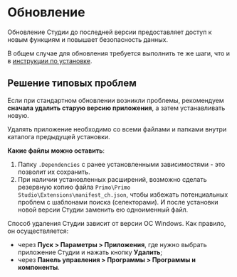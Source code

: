 # Обновление 

Обновление Студии до последней версии предоставляет доступ к новым функциям и повышает безопасность данных. 

В общем случае для обновления требуется выполнить те же шаги, что и в [инструкции по установке](https://docs.primo-rpa.ru/primo-rpa/primo-studio/installation).

## Решение типовых проблем

 Если при стандартном обновлении возникли проблемы, рекомендуем **сначала удалить старую версию приложения**, а затем устанавливать новую. 
 
 Удалять приложение необходимо со всеми файлами и папками внутри каталога предыдущей установки.

**Какие файлы можно оставить**: 
1. Папку `.Dependencies` с ранее установленными зависимостями - это позволит их сохранить.
2. При наличии установленных расширений, возможно сделать резервную копию файла `Primo\Primo Studio\Extensions\manifest_ch.json`, чтобы избежать потенциальных проблем с шаблонами поиска (селекторами). И после установки новой версии Студии заменить ею одноименный файл. 

Способ удаления Студии зависит от версии ОС Windows. Как правило, он осуществляется:
* через **Пуск > Параметры > Приложения**, где нужно выбрать приложение Студии и нажать кнопку **Удалить**; 
* через **Панель управления > Программы > Программы и компоненты**.
